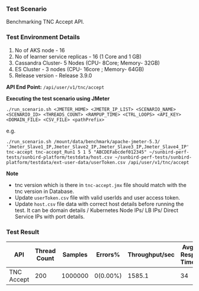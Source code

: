 ### Test Scenario

Benchmarking TNC Accept API.


### Test Environment Details
1. No of AKS node - 16
2. No of learner service replicas - 16 (1 Core and 1 GB)
3. Cassandra Cluster- 5 Nodes (CPU- 8Core; Memory- 32GB)
4. ES Cluster - 3 nodes (CPU- 16core ; Memory- 64GB)
5. Release version - Release 3.9.0


**API End Point:** 
`/api/user/v1/tnc/accept`


**Executing the test scenario using JMeter**

```./run_scenario.sh <JMETER_HOME> <JMETER_IP_LIST> <SCENARIO_NAME> <SCENARIO_ID> <THREADS_COUNT> <RAMPUP_TIME> <CTRL_LOOPS> <API_KEY> <DOMAIN_FILE> <CSV_FILE> <pathPrefix>```

e.g.

```./run_scenario.sh /mount/data/benchmark/apache-jmeter-5.3/ 'Jmeter_Slave1_IP,Jmeter_Slave2_IP,Jmeter_Slave3_IP,Jmeter_Slave4_IP' tnc-accept tnc-accept_Run1 5 1 5 "ABCDEFabcdef012345" ~/sunbird-perf-tests/sunbird-platform/testdata/host.csv ~/sunbird-perf-tests/sunbird-platform/testdata/ext-user-data/userToken.csv /api/user/v1/tnc/accept```

**Note**

- tnc version which is there in `tnc-accept.jmx` file should match with the tnc version in Database.
- Update `userToken.csv` file with valid userIds and user access token.
- Update `host.csv` file data with correct host details before running the test. It can be domain details / Kubernetes Node IPs/ LB IPs/ Direct Service IPs with port details.


### Test Result

|API                |Thread Count|Samples |Errors%  |Throughput/sec|Avg Resp Time |95th pct |99th pct|
|-------------------|------------|--------|---------| -------------|--------------|---------|--------|
|TNC Accept         |200         |1000000 |0(0.00%)| 1585.1        | 34           |  243     |457  |
